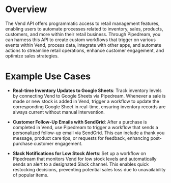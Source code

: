 # Overview

The Vend API offers programmatic access to retail management features, enabling users to automate processes related to inventory, sales, products, customers, and more within their retail business. Through Pipedream, you can harness this API to create custom workflows that trigger on various events within Vend, process data, integrate with other apps, and automate actions to streamline retail operations, enhance customer engagement, and optimize sales strategies.

# Example Use Cases

- **Real-time Inventory Updates to Google Sheets**: Track inventory levels by connecting Vend to Google Sheets via Pipedream. Whenever a sale is made or new stock is added in Vend, trigger a workflow to update the corresponding Google Sheet in real-time, ensuring inventory records are always current without manual intervention.

- **Customer Follow-Up Emails with SendGrid**: After a purchase is completed in Vend, use Pipedream to trigger a workflow that sends a personalized follow-up email via SendGrid. This can include a thank you message, product care tips, or requests for feedback, enhancing post-purchase customer engagement.

- **Slack Notifications for Low Stock Alerts**: Set up a workflow on Pipedream that monitors Vend for low stock levels and automatically sends an alert to a designated Slack channel. This enables quick restocking decisions, preventing potential sales loss due to unavailability of popular items.
